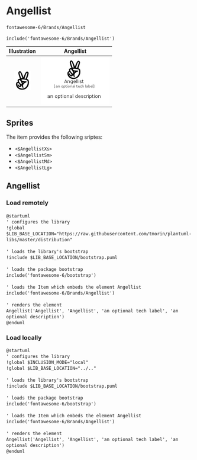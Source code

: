 # Angellist


```text
fontawesome-6/Brands/Angellist
```

```text
include('fontawesome-6/Brands/Angellist')
```



| Illustration | Angellist |
| :---: | :---: |
| ![illustration for Illustration](../../fontawesome-6/Brands/Angellist.png) | ![illustration for Angellist](../../fontawesome-6/Brands/Angellist.Local.png) |



## Sprites
The item provides the following sriptes:

- `<$AngellistXs>`
- `<$AngellistSm>`
- `<$AngellistMd>`
- `<$AngellistLg>`





## Angellist

### Load remotely
```plantuml
@startuml
' configures the library
!global $LIB_BASE_LOCATION="https://raw.githubusercontent.com/tmorin/plantuml-libs/master/distribution"

' loads the library's bootstrap
!include $LIB_BASE_LOCATION/bootstrap.puml

' loads the package bootstrap
include('fontawesome-6/bootstrap')

' loads the Item which embeds the element Angellist
include('fontawesome-6/Brands/Angellist')

' renders the element
Angellist('Angellist', 'Angellist', 'an optional tech label', 'an optional description')
@enduml
```

### Load locally
```plantuml
@startuml
' configures the library
!global $INCLUSION_MODE="local"
!global $LIB_BASE_LOCATION="../.."

' loads the library's bootstrap
!include $LIB_BASE_LOCATION/bootstrap.puml

' loads the package bootstrap
include('fontawesome-6/bootstrap')

' loads the Item which embeds the element Angellist
include('fontawesome-6/Brands/Angellist')

' renders the element
Angellist('Angellist', 'Angellist', 'an optional tech label', 'an optional description')
@enduml
```


